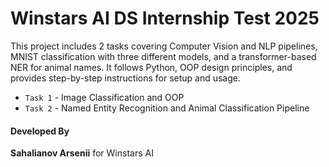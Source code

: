 # Winstars AI DS Internship Test 2025

This project includes 2 tasks covering Computer Vision and NLP pipelines, MNIST classification with three different models, and a transformer-based NER for animal names. It follows Python, OOP design principles, and provides step-by-step instructions for setup and usage. 

- `Task 1` - Image Classification and OOP
- `Task 2` - Named Entity Recognition and Animal Classification Pipeline

#### Developed By
__Sahalianov Arsenii__ for Winstars AI